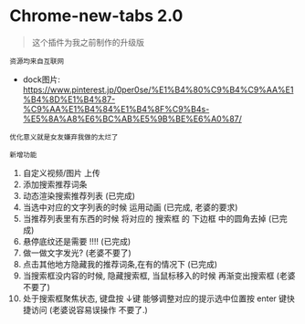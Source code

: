 # Chrome-new-tabs 2.0

> 这个插件为我之前制作的升级版

`资源均来自互联网`

* dock图片: https://www.pinterest.jp/0per0se/%E1%B4%80%C9%B4%C9%AA%E1%B4%8D%E1%B4%87-%C9%AA%E1%B4%84%E1%B4%8F%C9%B4s-%E5%8A%A8%E6%BC%AB%E5%9B%BE%E6%A0%87/

`优化意义就是女友嫌弃我做的太烂了`

`新增功能`

1. 自定义视频/图片 上传
2. 添加搜索推荐词条
3. 动态渲染搜索推荐列表 (已完成)
4. 当选中对应的文字列表的时候 运用动画 (已完成, 老婆的要求)
5. 当推荐列表里有东西的时候  将对应的 搜索框 的 下边框 中的圆角去掉 (已完成)
6. 悬停底纹还是需要 !!!!  (已完成)
7. 做一做文字发光?  (老婆不要了)
8. 点击其他地方隐藏我的推荐词条,在有的情况下 (已完成)
9. 当搜索框没内容的时候, 隐藏搜索框, 当鼠标移入的时候 再渐变出搜索框 (老婆不要了)
10. 处于搜索框聚焦状态, 键盘按 ↓键 能够调整对应的提示选中位置按 enter 键快捷访问 (老婆说容易误操作 不要了.)